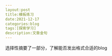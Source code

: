 ```yaml
---
layout:post
title:模板练习
date:2021-12-17
categories:blog
tags:[探索学习]
description:文章金句
---
```


选择性摘要了一部分，了解能否发出格式合适的blog